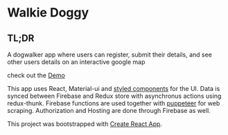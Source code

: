 # Walkie Doggy
## TL;DR
A dogwalker app where users can 
register, 
submit their details, 
and see other users details on an interactive google map

check out the [Demo](https://dog-walker-map-1539001346416.firebaseapp.com/)


This app uses React, Material-ui and [styled components](https://github.com/styled-components/styled-components) for the UI.
Data is synced between Firebase and Redux store with asynchronus actions using redux-thunk.
Firebase functions are used together with [puppeteer](https://github.com/GoogleChrome/puppeteer)
for web scraping.
Authorization and Hosting are done through Firebase as well.

This project was bootstrapped with [Create React App](https://github.com/facebookincubator/create-react-app).

